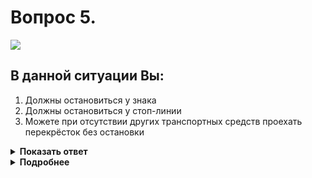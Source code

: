 # Вопрос 5.

![](https://s.drom.ru/i24227/pdd/tickets/2016/1542608634.jpg)

## В данной ситуации Вы:

1. Должны остановиться у знака
2. Должны остановиться у стоп-линии
3. Можете при отсутствии других транспортных средств проехать перекрёсток без остановки

<details>
<summary><b>Показать ответ</b></summary>
Правильный ответ: 2
</details>
<details>
<summary><b>Подробнее</b></summary>
Знак 2.5 «Движение без остановки запрещено» установлен перед пересечением проезжих частей. При наличии стоп-линии (разметка 1.12) запрещается движение без остановки перед стоп-линией.
(«Дорожные знаки», «Горизонтальная разметка»)
</details>